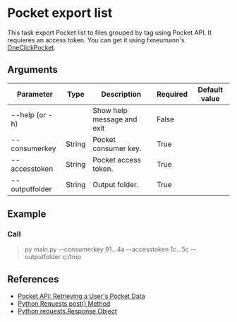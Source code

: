 # Pocket export list

This task export Pocket list to files grouped by tag using Pocket API. It requieres an access token. You can get it using fxneumann's [OneClickPocket](http://reader.fxneumann.de/plugins/oneclickpocket/auth.php).

## Arguments

| Parameter        | Type   | Description                | Required | Default value |
|------------------|--------|----------------------------|----------|---------------|
| --help (or   -h) |        | Show help message and exit | False    |               |
| --consumerkey    | String | Pocket consumer key.       | True     |               |
| --accesstoken    | String | Pocket access token.       | True     |               |
| --outputfolder   | String | Output folder.             | True     |               |

## Example

### Call

>py main.py --consumerkey 91...4a --accesstoken 1c...5c --outputfolder c:/tmp

## References

- [Pocket API: Retrieving a User's Pocket Data](https://getpocket.com/developer/docs/v3/retrieve)
- [Python Requests post() Method](https://www.w3schools.com/python/ref_requests_post.asp)
- [Python requests.Response Object](https://www.w3schools.com/python/ref_requests_response.asp)